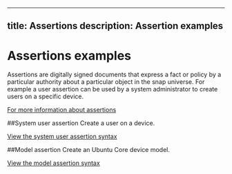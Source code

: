----
title: Assertions
description: Assertion examples
----

# Assertions examples

Assertions are digitally signed documents that express a fact or policy by a particular authority about a particular object in the snap universe. For example a user assertion can be used by a system administrator to create users on a specific device.

[For more information about assertions](http://docs.ubuntu.com/core/en/guides/build-device/assertions)

##System user assertion
Create a user on a device.

[View the system user assertion syntax](http://docs.ubuntu.com/core/en/reference/assertions#system-user)

##Model assertion
Create an Ubuntu Core device model.

[View the model assertion syntax](http://docs.ubuntu.com/core/en/guides/build-device/image-building#build-a-custom-ubuntu-core-image)
